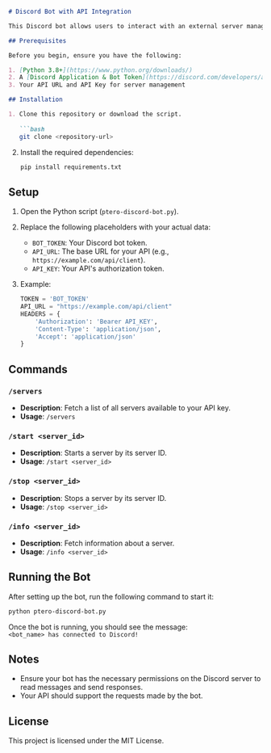 ```md
# Discord Bot with API Integration

This Discord bot allows users to interact with an external server management API. It provides commands to list servers, start, stop, and fetch server information.

## Prerequisites

Before you begin, ensure you have the following:

1. [Python 3.8+](https://www.python.org/downloads/)
2. A [Discord Application & Bot Token](https://discord.com/developers/applications)
3. Your API URL and API Key for server management

## Installation

1. Clone this repository or download the script.
   
   ```bash
   git clone <repository-url>
   ```

2. Install the required dependencies:

   ```bash
   pip install requirements.txt
   ```

## Setup

1. Open the Python script (`ptero-discord-bot.py`).

2. Replace the following placeholders with your actual data:
   
   - `BOT_TOKEN`: Your Discord bot token.
   - `API_URL`: The base URL for your API (e.g., `https://example.com/api/client`).
   - `API_KEY`: Your API's authorization token.

3. Example:

   ```python
   TOKEN = 'BOT_TOKEN'
   API_URL = "https://example.com/api/client"
   HEADERS = {
       'Authorization': 'Bearer API_KEY',
       'Content-Type': 'application/json',
       'Accept': 'application/json'
   }
   ```

## Commands

### `/servers`
- **Description**: Fetch a list of all servers available to your API key.
- **Usage**: `/servers`
  
### `/start <server_id>`
- **Description**: Starts a server by its server ID.
- **Usage**: `/start <server_id>`

### `/stop <server_id>`
- **Description**: Stops a server by its server ID.
- **Usage**: `/stop <server_id>`

### `/info <server_id>`
- **Description**: Fetch information about a server.
- **Usage**: `/info <server_id>`

## Running the Bot

After setting up the bot, run the following command to start it:

```bash
python ptero-discord-bot.py
```

Once the bot is running, you should see the message:  
`<bot_name> has connected to Discord!`

## Notes

- Ensure your bot has the necessary permissions on the Discord server to read messages and send responses.
- Your API should support the requests made by the bot.

## License

This project is licensed under the MIT License.
```